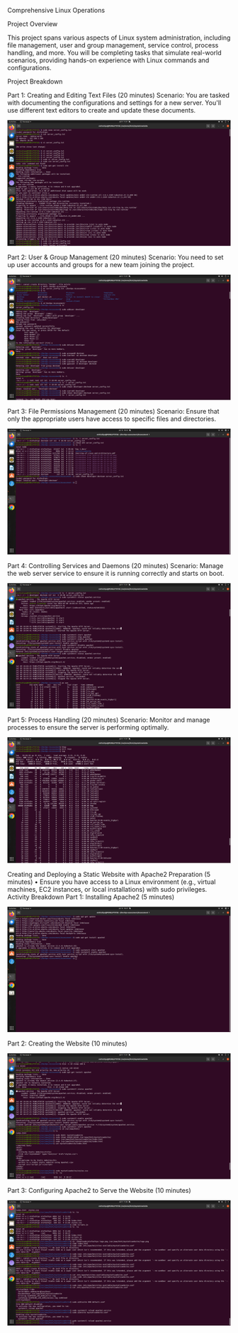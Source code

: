 Comprehensive Linux Operations

Project Overview

This project spans various aspects of Linux system administration, including file management, user and group management, service control, process handling, and more. You will be completing tasks that simulate real-world scenarios, providing hands-on experience with Linux commands and configurations.

Project Breakdown

Part 1: Creating and Editing Text Files (20 minutes)
Scenario: You are tasked with documenting the configurations and settings for a new server. You'll use different text editors to create and update these documents.

![alt text](img/image-1.png)

Part 2: User & Group Management (20 minutes)
Scenario: You need to set up user accounts and groups for a new team joining the project.

![alt text](img/image-2.png)

Part 3: File Permissions Management (20 minutes)
Scenario: Ensure that only the appropriate users have access to specific files and directories.

![alt text](img/image-3.png)

Part 4: Controlling Services and Daemons (20 minutes)
Scenario: Manage the web server service to ensure it is running correctly and starts on boot.

![alt text](img/image-4.png)

Part 5: Process Handling (20 minutes)
Scenario: Monitor and manage processes to ensure the server is performing optimally.

![alt text](img/image-5.png)

Creating and Deploying a Static Website with Apache2
Preparation (5 minutes)
    • Ensure you have access to a Linux environment (e.g., virtual machines, EC2 instances, or local installations) with sudo privileges.
Activity Breakdown
Part 1: Installing Apache2 (5 minutes)

![alt text](img/image-6.png)

Part 2: Creating the Website (10 minutes)

![alt text](img/image-7.png)

Part 3: Configuring Apache2 to Serve the Website (10 minutes)

![alt text](img/image-8.png)


